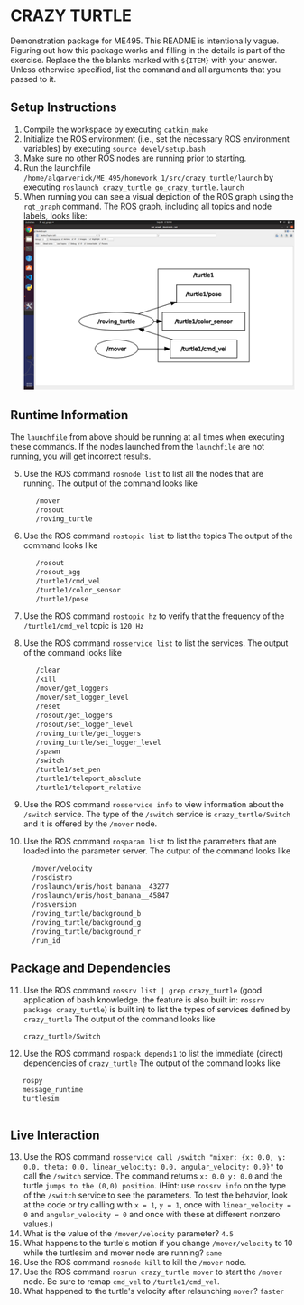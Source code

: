 # CRAZY TURTLE
Demonstration package for ME495.
This README is intentionally vague.
Figuring out how this package works and filling in the details is part of the
exercise. Replace the the blanks marked with `${ITEM}` with your answer.
Unless otherwise specified, list the command and all arguments that you passed to it.

## Setup Instructions
1. Compile the workspace by executing `catkin_make`
2. Initialize the ROS environment (i.e., set the necessary ROS environment variables) by executing `source devel/setup.bash`
3. Make sure no other ROS nodes are running prior to starting. 
3. Run the launchfile `/home/algarverick/ME_495/homework_1/src/crazy_turtle/launch` by executing `roslaunch crazy_turtle go_crazy_turtle.launch`
4. When running you can see a visual depiction of the ROS graph using the `rqt_graph` command.
   The ROS graph, including all topics and node labels, looks like:
![${The ROS Graph}](rqt_graph.png)

## Runtime Information
The `launchfile` from above should be running at all times when executing these commands.
If the nodes launched from the `launchfile` are not running, you will get incorrect results.

5. Use the ROS command `rosnode list` to list all the nodes that are running.
   The output of the command looks like
   ```
      /mover
      /rosout
      /roving_turtle
   
   ```
6. Use the ROS command `rostopic list` to list the topics
   The output of the command looks like
   ```
      /rosout
      /rosout_agg
      /turtle1/cmd_vel
      /turtle1/color_sensor
      /turtle1/pose

   ```

7. Use the ROS command `rostopic hz` to verify that the frequency of
   the `/turtle1/cmd_vel` topic is `120 Hz`

8. Use the ROS command `rosservice list` to list the services.
   The output of the command looks like
   ```
      /clear
      /kill
      /mover/get_loggers
      /mover/set_logger_level
      /reset
      /rosout/get_loggers
      /rosout/set_logger_level
      /roving_turtle/get_loggers
      /roving_turtle/set_logger_level
      /spawn
      /switch
      /turtle1/set_pen
      /turtle1/teleport_absolute
      /turtle1/teleport_relative

   ```
9. Use the ROS command `rosservice info` to view information about the `/switch` service.
   The type of the `/switch` service is `crazy_turtle/Switch` and it is offered by
   the `/mover` node.

10. Use the ROS command `rosparam list` to list the parameters that are loaded
    into the parameter server.
    The output of the command looks like
    ```
      /mover/velocity
      /rosdistro
      /roslaunch/uris/host_banana__43277
      /roslaunch/uris/host_banana__45847
      /rosversion
      /roving_turtle/background_b
      /roving_turtle/background_g
      /roving_turtle/background_r
      /run_id

    ```

## Package and Dependencies
11. Use the ROS command `rossrv list | grep crazy_turtle` (good application of bash knowledge.  the feature is also built in: `rossrv package crazy_turtle`) is built in) to list the types of services defined by `crazy_turtle`
    The output of the command looks like
    ```
    crazy_turtle/Switch

    ```
12. Use the ROS command `rospack depends1` to list the immediate (direct) dependencies of `crazy_turtle`
   The output of the command looks like
   ```
      rospy
      message_runtime
      turtlesim
      
   ```
## Live Interaction
13. Use the ROS command `rosservice call /switch "mixer: {x: 0.0, y: 0.0, theta: 0.0, linear_velocity: 0.0, angular_velocity: 0.0}"` to call the `/switch` service.
    The command returns `x: 0.0 y: 0.0` and the turtle `jumps to the (0,0) position`.
    (Hint: use `rossrv info` on the type of the `/switch` service to see the parameters.
     To test the behavior, look at the code or try calling with `x = 1`, `y = 1`, once with `linear_velocity = 0` and `angular_velocity = 0` and once with these at different nonzero values.)
14. What is the value of the `/mover/velocity` parameter? `4.5`
15. What happens to the turtle's motion if you change `/mover/velocity` to 10 while the turtlesim and mover node are running? `same`
16. Use the ROS command `rosnode kill` to kill the `/mover` node.
17. Use the ROS command `rosrun crazy_turtle mover` to start the `/mover` node. Be sure to
    remap `cmd_vel` to `/turtle1/cmd_vel`.
18. What happened to the turtle's velocity after relaunching `mover`? `faster`
